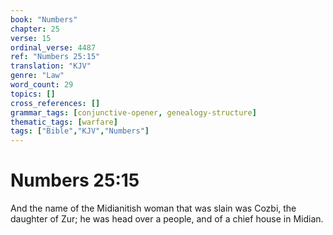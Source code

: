 ```yaml
---
book: "Numbers"
chapter: 25
verse: 15
ordinal_verse: 4487
ref: "Numbers 25:15"
translation: "KJV"
genre: "Law"
word_count: 29
topics: []
cross_references: []
grammar_tags: [conjunctive-opener, genealogy-structure]
thematic_tags: [warfare]
tags: ["Bible","KJV","Numbers"]
---
```


# Numbers 25:15

And the name of the Midianitish woman that was slain was Cozbi, the daughter of Zur; he was head over a people, and of a chief house in Midian.
